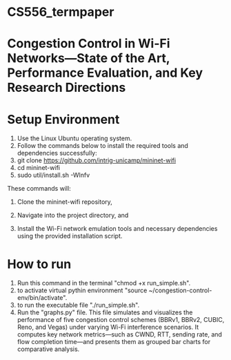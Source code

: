 # CS556_termpaper
# Congestion Control in Wi-Fi Networks—State of the Art, Performance Evaluation, and Key Research Directions

# Setup Environment
1. Use the Linux Ubuntu operating system.
2. Follow the commands below to install the required tools and dependencies successfully:
3. git clone https://github.com/intrig-unicamp/mininet-wifi
4. cd mininet-wifi
5. sudo util/install.sh -Wlnfv

These commands will:

1. Clone the mininet-wifi repository,

2. Navigate into the project directory, and

3. Install the Wi-Fi network emulation tools and necessary dependencies using the provided installation script.

# How to run
1. Run this command in the terminal "chmod +x run_simple.sh".
2. to activate virtual pythin environment "source ~/congestion-control-env/bin/activate".
3. to run the executable file "./run_simple.sh".
4. Run the "graphs.py" file. This file simulates and visualizes the performance of five congestion control schemes (BBRv1, BBRv2, CUBIC, Reno, and Vegas) under varying Wi-Fi interference scenarios. It computes key network metrics—such as CWND, RTT, sending rate, and flow completion time—and presents them as grouped bar charts for comparative analysis.
